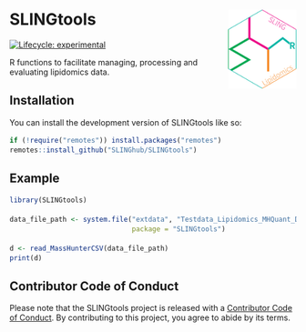 # SLINGtools <img src="man/figures/logo.svg" align="right" height="139" />

<!-- badges: start -->
[![Lifecycle: experimental](https://img.shields.io/badge/lifecycle-experimental-orange.svg)](https://lifecycle.r-lib.org/articles/stages.html#experimental)
<!-- badges: end -->

R functions to facilitate managing, processing and evaluating lipidomics data.

## Installation

You can install the development version of SLINGtools like so:

``` r
if (!require("remotes")) install.packages("remotes")
remotes::install_github("SLINGhub/SLINGtools")
```

## Example


``` r
library(SLINGtools)

data_file_path <- system.file("extdata", "Testdata_Lipidomics_MHQuant_Detailed.csv", 
                              package = "SLINGtools")

d <- read_MassHunterCSV(data_file_path)
print(d)
```

## Contributor Code of Conduct

  Please note that the SLINGtools project is released with a [Contributor Code of Conduct](https://contributor-covenant.org/version/2/0/CODE_OF_CONDUCT.html). By contributing to this project, you agree to abide by its terms.
